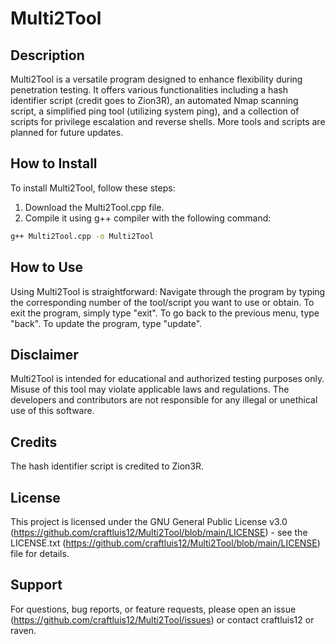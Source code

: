 # Multi2Tool

## Description
Multi2Tool is a versatile program designed to enhance flexibility during penetration testing. It offers various functionalities including a hash identifier script (credit goes to Zion3R), an automated Nmap scanning script, a simplified ping tool (utilizing system ping), and a collection of scripts for privilege escalation and reverse shells. More tools and scripts are planned for future updates.

## How to Install
To install Multi2Tool, follow these steps:
1. Download the Multi2Tool.cpp file.
2. Compile it using g++ compiler with the following command:
```bash
g++ Multi2Tool.cpp -o Multi2Tool
```

## How to Use
Using Multi2Tool is straightforward:
Navigate through the program by typing the corresponding number of the tool/script you want to use or obtain.
To exit the program, simply type "exit". To go back to the previous menu, type "back".
To update the program, type "update".

## Disclaimer
Multi2Tool is intended for educational and authorized testing purposes only. Misuse of this tool may violate applicable laws and regulations. The developers and contributors are not responsible for any illegal or unethical use of this software.

## Credits
The hash identifier script is credited to Zion3R.

## License
This project is licensed under the GNU General Public License v3.0 (https://github.com/craftluis12/Multi2Tool/blob/main/LICENSE) - see the LICENSE.txt (https://github.com/craftluis12/Multi2Tool/blob/main/LICENSE) file for details.

## Support
For questions, bug reports, or feature requests, please open an issue (https://github.com/craftluis12/Multi2Tool/issues) or contact craftluis12 or raven.
